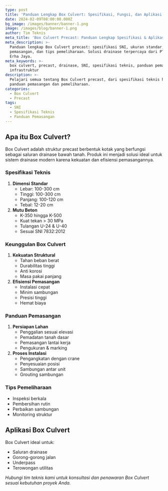 ```yaml
---
type: post
title: 'Panduan Lengkap Box Culvert: Spesifikasi, Fungsi, dan Aplikasi'
date: 2024-02-09T08:00:00.000Z
bg_image: /images/banner/banner-1.png
image: /images/blog/banner-1.png
author: Tim Teknis
meta_title: 'Box Culvert Precast: Panduan Lengkap Spesifikasi & Aplikasi | Rafalis'
meta_description: >-
  Panduan lengkap Box Culvert precast: spesifikasi SNI, ukuran standar, panduan
  pemasangan, dan tips pemeliharaan. Solusi drainase terpercaya dari PT Rafalis
  Erha Jaya.
meta_keywords: >-
  box culvert, precast, drainase, SNI, spesifikasi teknis, panduan pemasangan,
  infrastruktur
description: >-
  Pelajari semua tentang Box Culvert precast, dari spesifikasi teknis hingga
  panduan pemasangan dan pemeliharaan.
categories:
  - Box Culvert
  - Precast
tags:
  - SNI
  - Spesifikasi Teknis
  - Panduan Pemasangan
---
```


## Apa itu Box Culvert?

Box Culvert adalah struktur precast berbentuk kotak yang berfungsi sebagai saluran drainase bawah tanah. Produk ini menjadi solusi ideal untuk sistem drainase modern karena kekuatan dan efisiensi pemasangannya.

### Spesifikasi Teknis

1. **Dimensi Standar**
   * Lebar: 100-300 cm
   * Tinggi: 100-300 cm
   * Panjang: 100-120 cm
   * Tebal: 12-20 cm
2. **Mutu Beton**
   * K-350 hingga K-500
   * Kuat tekan > 30 MPa
   * Tulangan U-24 & U-40
   * Sesuai SNI 7832:2012

### Keunggulan Box Culvert

1. **Kekuatan Struktural**
   * Tahan beban berat
   * Durabilitas tinggi
   * Anti korosi
   * Masa pakai panjang
2. **Efisiensi Pemasangan**
   * Instalasi cepat
   * Minim sambungan
   * Presisi tinggi
   * Hemat biaya

### Panduan Pemasangan

1. **Persiapan Lahan**
   * Penggalian sesuai elevasi
   * Pemadatan tanah dasar
   * Pemasangan lantai kerja
   * Pengukuran & marking
2. **Proses Instalasi**
   * Pengangkatan dengan crane
   * Penyesuaian posisi
   * Sambungan antar unit
   * Grouting sambungan

### Tips Pemeliharaan

* Inspeksi berkala
* Pembersihan rutin
* Perbaikan sambungan
* Monitoring struktur

## Aplikasi Box Culvert

Box Culvert ideal untuk:

* Saluran drainase
* Gorong-gorong jalan
* Underpass
* Terowongan utilitas

*Hubungi tim teknis kami untuk konsultasi dan penawaran Box Culvert sesuai kebutuhan proyek Anda.*
